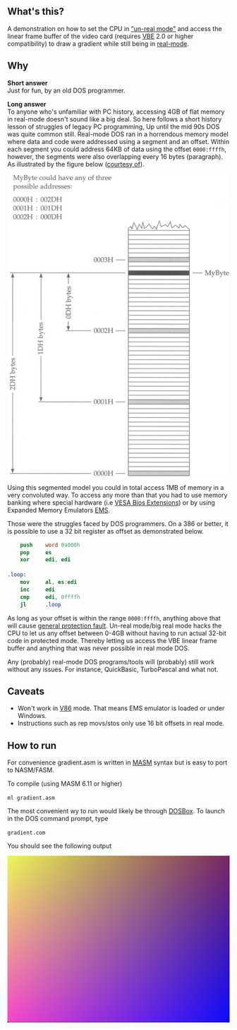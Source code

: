 What's this?
-----
A demonstration on how to set the CPU in ["un-real mode"](https://wiki.osdev.org/Unreal_Mode) and access the
linear frame buffer of the video card (requires [VBE](https://en.wikipedia.org/wiki/VESA_BIOS_Extensions) 2.0 
or higher compatibility) to draw a gradient while still being in [real-mode](https://wiki.osdev.org/Real_Mode). 

Why
------
**Short answer**\
Just for fun, by an old DOS programmer.

**Long answer**\
To anyone who's unfamiliar with PC history, accessing 4GB of flat memory in real-mode doesn't sound 
like a big deal. So here follows a short history lesson of struggles of legacy PC programming, Up until 
the mid 90s DOS was quite common still. Real-mode DOS ran in a horrendous memory model where data and 
code were addressed using a segment and an offset. Within each segment you could address 64KB of data 
using the offset `0000:ffffh`, however, the segments were also overlapping every 16 bytes (paragraph). 
As illustrated by the figure below ([courtesy of](http://www.c-jump.com/CIS77/ASM/Memory/lecture.html)). 

![real-mode segmented memory model](doc/images/segments_n_offsets.png) 

Using this segmented model you could in total access 1MB of memory in a very convoluted way. To 
access any more than that you had to use memory banking where special hardware (i.e 
[VESA Bios Extensions](https://web.archive.org/web/20120328134352/http://www.opferman.net/Text/svga.txt)) 
or by using Expanded Memory Emulators [EMS](https://en.wikipedia.org/wiki/Expanded_memory).

Those were the struggles faced by DOS programmers. On a 386 or better, it is possible to 
use a 32 bit register as offset as demonstrated below. 

```nasm
    push    word 0a000h
    pop     es
    xor     edi, edi

.loop:
    mov     al, es:edi
    inc     edi
    cmp     edi, 0ffffh
    jl      .loop
```

As long as your offset is within the range `0000:ffffh`, anything above that will cause 
[general protection fault](https://en.wikipedia.org/wiki/General_protection_fault). Un-real 
mode/big real mode hacks the CPU to let us any offset between 0-4GB without having to run
actual 32-bit code in protected mode. Thereby letting us access the VBE linear frame buffer
and anything that was never possible in real mode DOS.

Any (probably) real-mode DOS programs/tools will (probably) still work without any issues. 
For instance, QuickBasic, TurboPascal and what not.  

Caveats
------
 - Won't work in [V86](https://en.wikipedia.org/wiki/Virtual_8086_mode) mode. That means EMS emulator 
   is loaded or under Windows.
 - Instructions such as rep movs/stos only use 16 bit offsets in real mode.
 

How to run
------
For convenience gradient.asm is written in [MASM](https://en.wikipedia.org/wiki/Microsoft_Macro_Assembler) 
syntax but is easy to port to NASM/FASM. 

To compile (using MASM 6.11 or higher)

`ml gradient.asm`

The most convenient wy to run would likely be through [DOSBox](https://www.dosbox.com/). To launch
in the DOS command prompt, type

`gradient.com` 

You should see the following output

![gradient](doc/images/output.png)

